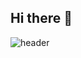 ## Hi there 👋
![header](https://capsule-render.vercel.app/api?type=blur&text=%20asdf%20&height=300&fontSize=100&textBg=true)
